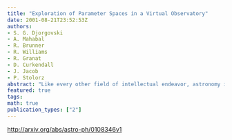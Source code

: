 ```yaml
---
title: "Exploration of Parameter Spaces in a Virtual Observatory"
date: 2001-08-21T23:52:53Z
authors:
- S. G. Djorgovski
- A. Mahabal
- R. Brunner
- R. Williams
- R. Granat
- D. Curkendall
- J. Jacob
- P. Stolorz
abstract: "Like every other field of intellectual endeavor, astronomy is being revolutionised by the advances in information technology. There is an ongoing exponential growth in the volume, quality, and complexity of astronomical data sets, mainly through large digital sky surveys and archives. The Virtual Observatory (VO) concept represents a scientific and technological framework needed to cope with this data flood. Systematic exploration of the observable parameter spaces, covered by large digital sky surveys spanning a range of wavelengths, will be one of the primary modes of research with a VO. This is where the truly new discoveries will be made, and new insights be gained about the already known astronomical objects and phenomena. We review some of the methodological challenges posed by the analysis of large and complex data sets expected in the VO-based research. The challenges are driven both by the size and the complexity of the data sets (billions of data vectors in parameter spaces of tens or hundreds of dimensions), by the heterogeneity of the data and measurement errors, including differences in basic survey parameters for the federated data sets (e.g., in the positional accuracy and resolution, wavelength coverage, time baseline, etc.), various selection effects, as well as the intrinsic clustering properties (functional form, topology) of the data distributions in the parameter spaces of observed attributes. Answering these challenges will require substantial collaborative efforts and partnerships between astronomers, computer scientists, and statisticians."
featured: true
tags:
math: true
publication_types: ["2"]
---
```

http://arxiv.org/abs/astro-ph/0108346v1
